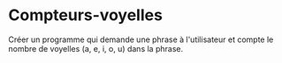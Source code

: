 # Compteurs-voyelles
Créer un programme qui demande une phrase à l'utilisateur et compte le nombre de voyelles (a, e, i, o, u) dans la phrase.
